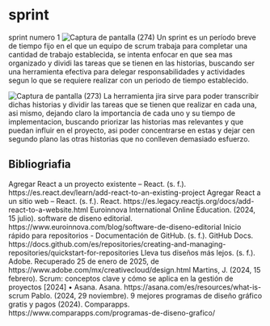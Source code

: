 # sprint
sprint numero 1
![Captura de pantalla (274)](https://github.com/user-attachments/assets/cd65df53-7947-4a30-a459-5173635f1f14)
Un sprint es un período breve de tiempo fijo en el que un equipo de scrum trabaja para completar una cantidad de trabajo establecida, se intenta enfocar en que sea mas organizado y dividi las tareas que se tienen en las historias, buscando ser una herramienta efectiva para delegar responsabilidades y actividades segun lo que se requiere realizar con un periodo de tiempo establecido.

![Captura de pantalla (273)](https://github.com/user-attachments/assets/e33ab939-118f-4fa5-aecc-3ee2e6bec2ed)
La herramienta jira sirve para poder transcribir dichas historias y dividir las tareas que se tienen que realizar en cada una, asi mismo, dejando claro la importancia de cada uno y su tiempo de implementacion, buscando priorizar las historias mas relevantes y que puedan influir en el proyecto, asi poder concentrarse en estas y dejar cen segundo plano las otras historias que no conlleven demasiado esfuerzo.
<h2>Bibliogriafia</h2>
<p>Agregar React a un proyecto existente – React. (s. f.). https://es.react.dev/learn/add-react-to-an-existing-project Agregar React a un sitio web – React. (s. f.). React. https://es.legacy.reactjs.org/docs/add-react-to-a-website.html Euroinnova International Online Education. (2024, 15 julio). software de diseno editorial. https://www.euroinnova.com/blog/software-de-diseno-editorial Inicio rápido para repositorios - Documentación de GitHub. (s. f.). GitHub Docs. https://docs.github.com/es/repositories/creating-and-managing-repositories/quickstart-for-repositories Lleva tus diseños más lejos. (s. f.). Adobe. Recuperado 25 de enero de 2025, de https://www.adobe.com/mx/creativecloud/design.html Martins, J. (2024, 15 febrero). Scrum: conceptos clave y cómo se aplica en la gestión de proyectos [2024] • Asana. Asana. https://asana.com/es/resources/what-is-scrum Pablo. (2024, 29 noviembre). 9 mejores programas de diseño gráfico gratis y pagos (2024). Comparapps. https://www.comparapps.com/programas-de-diseno-grafico/<p>
